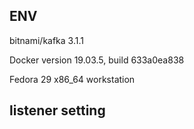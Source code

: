## ENV

bitnami/kafka 3.1.1

Docker version 19.03.5, build 633a0ea838

Fedora 29 x86_64 workstation

## listener setting

